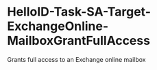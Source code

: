# HelloID-Task-SA-Target-ExchangeOnline-MailboxGrantFullAccess
Grants full access to an Exchange online mailbox
